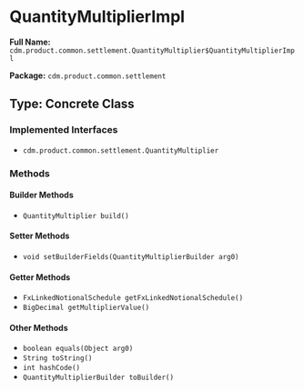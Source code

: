 # QuantityMultiplierImpl

**Full Name:** `cdm.product.common.settlement.QuantityMultiplier$QuantityMultiplierImpl`

**Package:** `cdm.product.common.settlement`

## Type: Concrete Class

### Implemented Interfaces

- `cdm.product.common.settlement.QuantityMultiplier`

### Methods

#### Builder Methods

- `QuantityMultiplier build()`

#### Setter Methods

- `void setBuilderFields(QuantityMultiplierBuilder arg0)`

#### Getter Methods

- `FxLinkedNotionalSchedule getFxLinkedNotionalSchedule()`
- `BigDecimal getMultiplierValue()`

#### Other Methods

- `boolean equals(Object arg0)`
- `String toString()`
- `int hashCode()`
- `QuantityMultiplierBuilder toBuilder()`

